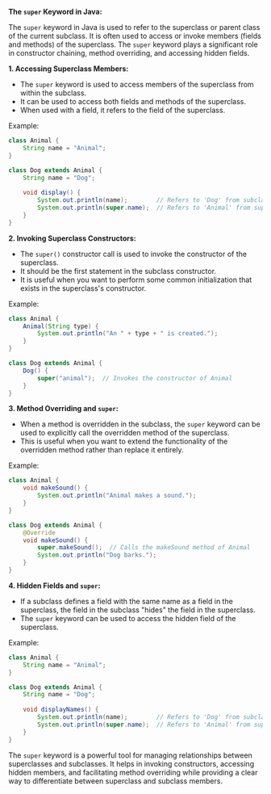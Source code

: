 **The `super` Keyword in Java:**

The `super` keyword in Java is used to refer to the superclass or parent class of the current subclass. It is often used to access or invoke members (fields and methods) of the superclass. The `super` keyword plays a significant role in constructor chaining, method overriding, and accessing hidden fields.

**1. Accessing Superclass Members:**
- The `super` keyword is used to access members of the superclass from within the subclass.
- It can be used to access both fields and methods of the superclass.
- When used with a field, it refers to the field of the superclass.

Example:
```java
class Animal {
    String name = "Animal";
}

class Dog extends Animal {
    String name = "Dog";
    
    void display() {
        System.out.println(name);        // Refers to 'Dog' from subclass
        System.out.println(super.name);  // Refers to 'Animal' from superclass
    }
}
```

**2. Invoking Superclass Constructors:**
- The `super()` constructor call is used to invoke the constructor of the superclass.
- It should be the first statement in the subclass constructor.
- It is useful when you want to perform some common initialization that exists in the superclass's constructor.

Example:
```java
class Animal {
    Animal(String type) {
        System.out.println("An " + type + " is created.");
    }
}

class Dog extends Animal {
    Dog() {
        super("animal");  // Invokes the constructor of Animal
    }
}
```

**3. Method Overriding and `super`:**
- When a method is overridden in the subclass, the `super` keyword can be used to explicitly call the overridden method of the superclass.
- This is useful when you want to extend the functionality of the overridden method rather than replace it entirely.

Example:
```java
class Animal {
    void makeSound() {
        System.out.println("Animal makes a sound.");
    }
}

class Dog extends Animal {
    @Override
    void makeSound() {
        super.makeSound();  // Calls the makeSound method of Animal
        System.out.println("Dog barks.");
    }
}
```

**4. Hidden Fields and `super`:**
- If a subclass defines a field with the same name as a field in the superclass, the field in the subclass "hides" the field in the superclass.
- The `super` keyword can be used to access the hidden field of the superclass.

Example:
```java
class Animal {
    String name = "Animal";
}

class Dog extends Animal {
    String name = "Dog";
    
    void displayNames() {
        System.out.println(name);        // Refers to 'Dog' from subclass
        System.out.println(super.name);  // Refers to 'Animal' from superclass
    }
}
```

The `super` keyword is a powerful tool for managing relationships between superclasses and subclasses. It helps in invoking constructors, accessing hidden members, and facilitating method overriding while providing a clear way to differentiate between superclass and subclass members.